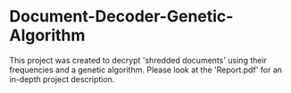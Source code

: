 # Document-Decoder-Genetic-Algorithm
This project was created to decrypt 'shredded documents' using their frequencies and a genetic algorithm. 
Please look at the 'Report.pdf' for an in-depth project description.
